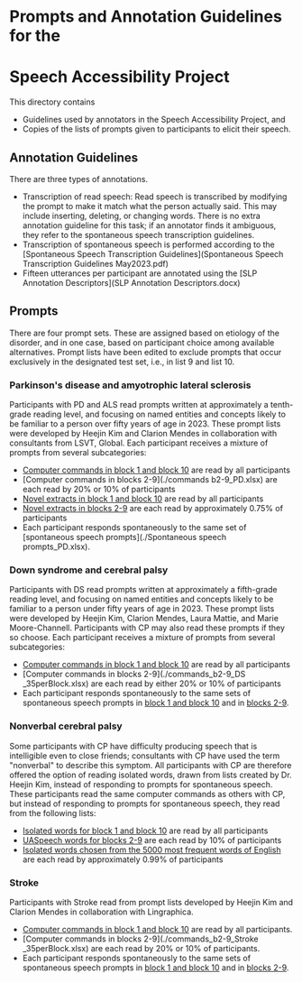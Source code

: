 # Prompts and Annotation Guidelines for the
# Speech Accessibility Project

This directory contains

* Guidelines used by annotators in the Speech Accessibility Project, and
* Copies of the lists of prompts given to participants to elicit their speech.

## Annotation Guidelines

There are three types of annotations.

* Transcription of read speech: Read speech is transcribed by modifying the prompt to make it match what the person actually said.  This may include inserting, deleting, or changing words.  There is no extra annotation guideline for this task; if an annotator finds it ambiguous, they refer to the spontaneous speech transcription guidelines.
* Transcription of spontaneous speech is performed according to the [Spontaneous Speech Transcription Guidelines](Spontaneous Speech Transcription Guidelines May2023.pdf)
* Fifteen utterances per participant are annotated using the [SLP Annotation Descriptors](SLP Annotation Descriptors.docx)

## Prompts

There are four prompt sets.  These are assigned based on etiology of the disorder, and in one case, based on participant choice among available alternatives.  Prompt lists have been edited to exclude prompts that occur exclusively in the designated test set, i.e., in list 9 and list 10.

### Parkinson's disease and amyotrophic lateral sclerosis

Participants with PD and ALS read prompts written at approximately a tenth-grade reading level, and focusing on named entities and concepts likely to be familiar to a person over fifty years of age in 2023.  These prompt lists were developed by Heejin Kim and Clarion Mendes in collaboration with consultants from LSVT, Global.  Each participant receives a mixture of prompts from several subcategories:

* [Computer commands in block 1 and block 10](./commands_b1_b10_PD.txt) are read by all participants
* [Computer commands in blocks 2-9](./commands b2-9_PD.xlsx) are each read by 20% or 10% of participants
* [Novel extracts in block 1 and block 10](./novel_b1_b10_PD.xlsx) are read by all participants
* [Novel extracts in blocks 2-9](./novel-b2-9-150_PD.xlsx) are each read by approximately 0.75% of participants
* Each participant responds spontaneously to the same set of [spontaneous speech prompts](./Spontaneous speech prompts_PD.xlsx).

### Down syndrome and cerebral palsy

Participants with DS read prompts written at approximately a fifth-grade reading level, and focusing on named entities and concepts likely to be familiar to a person under fifty years of age in 2023.  These prompt lists were developed by Heejin Kim, Clarion Mendes, Laura Mattie, and Marie Moore-Channell.  Participants with CP may also read these prompts if they so choose.    Each participant receives a mixture of prompts from several subcategories:

* [Computer commands in block 1 and block 10](./commands_b1_b10_DS_35perBlock.xlsx) are read by all participants
* [Computer commands in blocks 2-9](./commands_b2-9_DS _35perBlock.xlsx) are each read by either 20% or 10% of participants
* Each participant responds spontaneously to the same sets of spontaneous speech prompts in [block 1 and block 10](./Spon_Speech_Prompts_b1_b10_DS_8perBlock.xlsx) and in [blocks 2-9](./Spon_Speech_Prompts_b2-9_DS_8perBlock.xlsx).

### Nonverbal cerebral palsy

Some participants with CP have difficulty producing speech that is intelligible even to close friends; consultants with CP have used the term "nonverbal" to describe this symptom.  All participants with CP are therefore offered the option of reading isolated words, drawn from lists created by Dr. Heejin Kim, instead of responding to prompts for spontaneous speech.  These participants read the same computer commands as others with CP, but instead of responding to prompts for spontaneous speech, they read from the following lists:

* [Isolated words for block 1 and block 10](./nonverbal_b1_b10.xlsx) are read by all participants
* [UASpeech words for blocks 2-9](./nonverbal_b2-9_UA.xlsx) are each read by 10% of participants
* [Isolated words chosen from the 5000 most frequent words of English](./nonverbal_b2-9_5k-v2.xlsx) are each read by approximately 0.99% of participants

### Stroke

Participants with Stroke read from prompt lists developed by Heejin Kim and Clarion Mendes in collaboration with Lingraphica.

* [Computer commands in block 1 and block 10](./commands_b1_b10_Stroke_35perBlock.xlsx) are read by all participants.
* [Computer commands in blocks 2-9](./commands_b2-9_Stroke _35perBlock.xlsx) are each read by 20% or 10% of participants.
* Each participant responds spontaneously to the same sets of spontaneous speech prompts in [block 1 and block 10](./Spon_Speech_Prompts_b1_b10_Stroke_8perBlock.xlsx) and in [blocks 2-9](./Spon_Speech_Prompts_b2-9_Stroke_8perBlock.xlsx).
